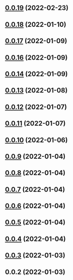 ## [0.0.19](https://github.com/Code-Faster/codefaster-dubbo-template/compare/v0.0.18...v0.0.19) (2022-02-23)



## [0.0.18](https://github.com/Code-Faster/codefaster-dubbo-template/compare/v0.0.17...v0.0.18) (2022-01-10)



## [0.0.17](https://github.com/Code-Faster/codefaster-dubbo-template/compare/v0.0.16...v0.0.17) (2022-01-09)



## [0.0.16](https://github.com/Code-Faster/codefaster-dubbo-template/compare/v0.0.14...v0.0.16) (2022-01-09)



## [0.0.14](https://github.com/Code-Faster/codefaster-dubbo-template/compare/v0.0.13...v0.0.14) (2022-01-09)



## [0.0.13](https://github.com/Code-Faster/codefaster-dubbo-template/compare/v0.0.12...v0.0.13) (2022-01-08)



## [0.0.12](https://github.com/Code-Faster/codefaster-dubbo-template/compare/v0.0.11...v0.0.12) (2022-01-07)



## [0.0.11](https://github.com/Code-Faster/codefaster-dubbo-template/compare/v0.0.10...v0.0.11) (2022-01-07)



## [0.0.10](https://github.com/Code-Faster/codefaster-dubbo-template/compare/v0.0.9...v0.0.10) (2022-01-06)



## [0.0.9](https://github.com/Code-Faster/codefaster-dubbo-template/compare/v0.0.8...v0.0.9) (2022-01-04)



## [0.0.8](https://github.com/Code-Faster/codefaster-dubbo-template/compare/v0.0.7...v0.0.8) (2022-01-04)



## [0.0.7](https://github.com/Code-Faster/codefaster-dubbo-template/compare/v0.0.6...v0.0.7) (2022-01-04)



## [0.0.6](https://github.com/Code-Faster/codefaster-dubbo-template/compare/v0.0.5...v0.0.6) (2022-01-04)



## [0.0.5](https://github.com/Code-Faster/codefaster-dubbo-template/compare/v0.0.4...v0.0.5) (2022-01-04)



## [0.0.4](https://github.com/Code-Faster/codefaster-dubbo-template/compare/v0.0.3...v0.0.4) (2022-01-04)



## [0.0.3](https://github.com/Code-Faster/codefaster-dubbo-template/compare/v0.0.2...v0.0.3) (2022-01-03)



## 0.0.2 (2022-01-03)



